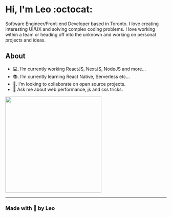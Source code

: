 # Hi, I'm Leo :octocat:


Software Engineer/Front-end Developer based in Toronto. I love creating interesting UI/UX and solving complex coding problems. I love working within a team or heading off into the unknown and working on personal projects and ideas.

## About

- 💻. I’m currently working ReactJS, NextJS, NodeJS and more...
- 📚. I’m currently learning React Native, Serverless etc...
- 👯. I’m looking to collaborate on open source projects.
- 💬  Ask me about web performance, js and css tricks.

<img src="https://api.daily.dev/devcards/eca6da08f1874dc6859191ae43a1f968.png?r=e15" style="width: 300px"/>

---
### Made with 💜 by Leo

<!--
**leoneloliver/leoneloliver** is a ✨ _special_ ✨ repository because its `README.md` (this file) appears on your GitHub profile.



